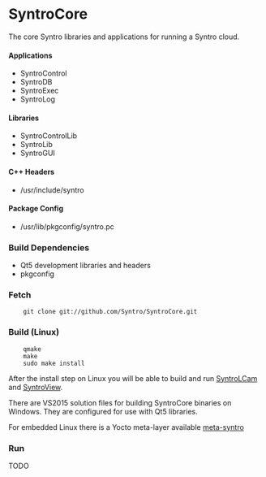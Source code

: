 # SyntroCore

The core Syntro libraries and applications for running a Syntro cloud.

#### Applications

* SyntroControl
* SyntroDB
* SyntroExec
* SyntroLog

#### Libraries

* SyntroControlLib
* SyntroLib
* SyntroGUI

#### C++ Headers

* /usr/include/syntro

#### Package Config

* /usr/lib/pkgconfig/syntro.pc


### Build Dependencies

* Qt5 development libraries and headers
* pkgconfig

### Fetch

        git clone git://github.com/Syntro/SyntroCore.git


### Build (Linux)

        qmake 
        make 
        sudo make install


After the install step on Linux you will be able to build and run [SyntroLCam][1]
and [SyntroView][2].

There are VS2015 solution files for building SyntroCore binaries on Windows.
They are configured for use with Qt5 libraries.

For embedded Linux there is a Yocto meta-layer available [meta-syntro][3] 

### Run

TODO

[1]: https://github.com/Pansenti/SyntroLCam
[2]: https://github.com/Pansenti/SyntroView
[3]: https://github.com/Pansenti/meta-syntro

